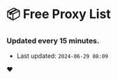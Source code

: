 # :package: Free Proxy List
### Updated every 15 minutes.

- Last updated: `2024-06-29 08:09`

:heart:
